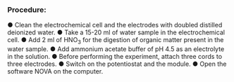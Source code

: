 ### Procedure:

● Clean the electrochemical cell and the electrodes with doubled distilled deionized water.
● Take a 15-20 ml of water sample in the electrochemical cell.
● Add 2 ml of HNO<sub>3</sub> for the digestion of organic matter present in the water sample.
● Add ammonium acetate buffer of pH 4.5 as an electrolyte in the solution.
● Before performing the experiment, attach three cords to three electrodes.
● Switch on the potentiostat and the module.
● Open the software NOVA on the computer.